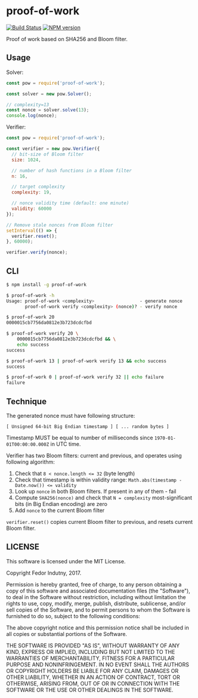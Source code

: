 # proof-of-work
[![Build Status](https://secure.travis-ci.org/indutny/proof-of-work.png)](http://travis-ci.org/indutny/proof-of-work)
[![NPM version](https://badge.fury.io/js/proof-of-work.svg)](http://badge.fury.io/js/proof-of-work)

Proof of work based on SHA256 and Bloom filter.

## Usage

Solver:
```js
const pow = require('proof-of-work');

const solver = new pow.Solver();

// complexity=13
const nonce = solver.solve(13);
console.log(nonce);
```

Verifier:
```js
const pow = require('proof-of-work');

const verifier = new pow.Verifier({
  // bit-size of Bloom filter
  size: 1024,

  // number of hash functions in a Bloom filter
  n: 16,

  // target complexity
  complexity: 19,

  // nonce validity time (default: one minute)
  validity: 60000
});

// Remove stale nonces from Bloom filter
setInterval(() => {
  verifier.reset();
}, 60000);

verifier.verify(nonce);
```

## CLI

```bash
$ npm install -g proof-of-work

$ proof-of-work -h
Usage: proof-of-work <complexity>                 - generate nonce
       proof-of-work verify <complexity> (nonce)? - verify nonce

$ proof-of-work 20
0000015cb7756da0812e3b723dcdcfbd

$ proof-of-work verify 20 \
    0000015cb7756da0812e3b723dcdcfbd && \
    echo success
success

$ proof-of-work 13 | proof-of-work verify 13 && echo success
success

$ proof-of-work 0 | proof-of-work verify 32 || echo failure
failure
```

## Technique

The generated nonce must have following structure:

```
[ Unsigned 64-bit Big Endian timestamp ] [ ... random bytes ]
```

Timestamp MUST be equal to number of milliseconds since
`1970-01-01T00:00:00.000Z` in UTC time.

Verifier has two Bloom filters: current and previous, and operates using
following algorithm:

1. Check that `8 < nonce.length <= 32` (byte length)
2. Check that timestamp is within validity range:
   `Math.abs(timestamp - Date.now()) <= validity`
3. Look up `nonce` in both Bloom filters. If present in any of them - fail
4. Compute `SHA256(nonce)` and check that `N = complexity` most-significant bits
   (in Big Endian encoding) are zero
5. Add `nonce` to the current Bloom filter

`verifier.reset()` copies current Bloom filter to previous, and resets current
Bloom filter.

## LICENSE

This software is licensed under the MIT License.

Copyright Fedor Indutny, 2017.

Permission is hereby granted, free of charge, to any person obtaining a
copy of this software and associated documentation files (the
"Software"), to deal in the Software without restriction, including
without limitation the rights to use, copy, modify, merge, publish,
distribute, sublicense, and/or sell copies of the Software, and to permit
persons to whom the Software is furnished to do so, subject to the
following conditions:

The above copyright notice and this permission notice shall be included
in all copies or substantial portions of the Software.

THE SOFTWARE IS PROVIDED "AS IS", WITHOUT WARRANTY OF ANY KIND, EXPRESS
OR IMPLIED, INCLUDING BUT NOT LIMITED TO THE WARRANTIES OF
MERCHANTABILITY, FITNESS FOR A PARTICULAR PURPOSE AND NONINFRINGEMENT. IN
NO EVENT SHALL THE AUTHORS OR COPYRIGHT HOLDERS BE LIABLE FOR ANY CLAIM,
DAMAGES OR OTHER LIABILITY, WHETHER IN AN ACTION OF CONTRACT, TORT OR
OTHERWISE, ARISING FROM, OUT OF OR IN CONNECTION WITH THE SOFTWARE OR THE
USE OR OTHER DEALINGS IN THE SOFTWARE.
